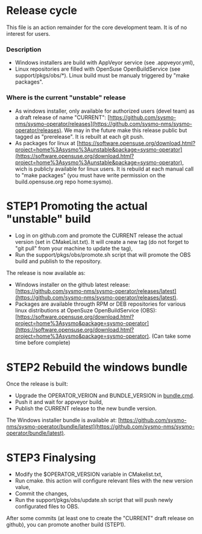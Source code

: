 Release cycle
=============

This file is an action remainder for the core development team. It is of no interest for users.

### Description
- Windows installers are build with AppVeyor service (see .appveyor.yml),
- Linux repositories are filled with OpenSuse OpenBuildService (see support/pkgs/obs/*). Linux build must be manualy triggered by "make packages".

### Where is the current "unstable" release

* As windows installer, only available for authorized users (devel team) as a draft release of name "CURRENT": [https://github.com/sysmo-nms/sysmo-operator/releases](https://github.com/sysmo-nms/sysmo-operator/releases). We may in the future make this release public but tagged as "prerelease". It is rebuilt at each git push.
* As packages for linux at [https://software.opensuse.org/download.html?project=home%3Asysmo%3Aunstable&package=sysmo-operator](https://software.opensuse.org/download.html?project=home%3Asysmo%3Aunstable&package=sysmo-operator), wich is publicly available for linux users. It is rebuild at each manual call to "make packages" (you must have write permission on the build.opensuse.org repo home:sysmo).

# STEP1 Promoting the actual "unstable" build

* Log in on github.com and promote the CURRENT release the actual version (set in CMakeList.txt). It will create a new tag (do not forget to "git pull" from your machine to update the tag),
* Run the support/pkgs/obs/promote.sh script that will promote the OBS build and publish to the repository.

The release is now available as:
* Windows installer on the github latest release: [https://github.com/sysmo-nms/sysmo-operator/releases/latest](https://github.com/sysmo-nms/sysmo-operator/releases/latest).
* Packages are available througth RPM or DEB repositories for various linux distributions at OpenSuze OpenBuildService (OBS): [https://software.opensuse.org/download.html?project=home%3Asysmo&package=sysmo-operator](https://software.opensuse.org/download.html?project=home%3Asysmo&package=sysmo-operator). (Can take some time before complete)

# STEP2 Rebuild the windows bundle
Once the release is built:
* Upgrade the OPERATOR_VERION and BUNDLE_VERSION in [bundle.cmd](https://github.com/sysmo-nms/bundle).
* Push it and wait for appveyor build,
* Publish the CURRENT release to the new bundle version.

The Windows installer bundle is available at: [https://github.com/sysmo-nms/sysmo-operator/bundle/latest](https://github.com/sysmo-nms/sysmo-operator/bundle/latest).

# STEP3 Finalysing

* Modify the $OPERATOR_VERSION variable in CMakelist.txt,
* Run cmake. this action will configure relevant files with the new version value,
* Commit the changes,
* Run the support/pkgs/obs/update.sh script that will push newly configurated files to OBS.

After some commits (at least one to create the "CURRENT" draft release on github), you can promote another build (STEP1).
